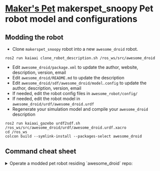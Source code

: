 # [Maker's Pet](https://makerspet.com) makerspet_snoopy Pet robot model and configurations

## Modding the robot
- Clone `makerspet_snoopy` robot into a new `awesome_droid` robot.
```
ros2 run kaiaai clone_robot_description.sh /ros_ws/src/awesome_droid
```
- Edit `awesome_droid/package.xml` to update the author, website, description, version, email
- Edit `awesome_droid/README.md` to update the description
- Edit `awesome_droid/sdf/awesome_droid/model.config` to update the author, description, version, email
- If needed, edit the robot config files in `awesome_robot/config/`
- If needed, edit the robot model in `awesome_droid/urdf/awesome_droid.urdf`
- Regenerate your simulation model and compile your `awesome_droid` description
```
ros2 run kaiaai_gazebo urdf2sdf.sh /ros_ws/src/awesome_droid/urdf/awesome_droid.urdf.xacro
cd /ros_ws
colcon build --symlink-install --packages-select awesome_droid
```

## Command cheat sheet

<details>
<summary>Operate a modded pet robot residing `awesome_droid` repo:</summary>

```
# Launch the physical robot
ros2 launch kaiaai_bringup main.launch.py description:=awesome_droid

# Monitor robot's sensors
ros2 launch kaiaai_bringup rviz2.launch.py description:=awesome_droid

# Launch the robot in a simulation - drive manually or let it self-drive
ros2 launch kaiaai_gazebo world.launch.py description:=awesome_droid
ros2 run kaiaai_teleop teleop_keyboard description:=awesome_droid
ros2 launch kaiaai_gazebo self_drive_gazebo.launch.py description:=awesome_droid
ros2 launch kaiaai_bringup rviz2.launch.py description:=awesome_droid

# Launch the robot in a simulation - create, save a map
ros2 launch kaiaai_gazebo world.launch.py description:=awesome_droid
ros2 launch kaiaai_bringup cartographer.launch.py use_sim_time:=true description:=awesome_droid
ros2 launch kaiaai_gazebo self_drive_gazebo.launch.py description:=awesome_droid
ros2 run nav2_map_server map_saver_cli -f $HOME/my_map

# Launch the robot in a simulation - let it navigate automatically using an existing map
ros2 launch kaiaai_gazebo world.launch.py description:=awesome_droid
ros2 launch kaiaai_bringup navigation.launch.py use_sim_time:=true map:=$HOME/my_map.yaml description:=awesome_droid

# Inspect or edit robot's URDF model - useful when modding a robot
ros2 launch kaiaai_bringup inspect_urdf.launch.py description:=awesome_droid model:=my_model
ros2 launch kaiaai_bringup edit_urdf.launch.py description:=awesome_droid model:=my_model

# Convert URDF robot model file into SDF Gazebo simulation model file
ros2 run kaiaai_gazebo urdf2sdf.sh /ros_ws/src/awesome_droid/urdf/awesome_droid.urdf.xacro
cd /ros_ws && colcon build --symlink-install --packages-select awesome_droid
```
</details>
